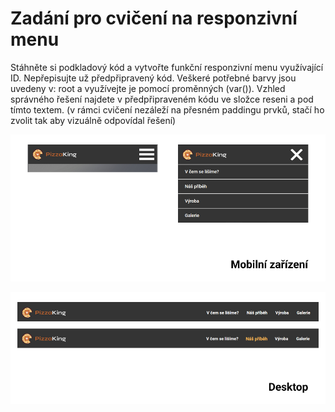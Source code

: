 # Zadání pro cvičení na responzivní menu
Stáhněte si podkladový kód a vytvořte funkční responzivní menu využívající ID. Nepřepisujte už předpřipravený kód. Veškeré potřebné barvy jsou uvedeny v: root a využívejte je pomocí proměnných (var()). Vzhled správného řešení najdete v předpřipraveném kódu ve složce reseni a pod tímto textem.
(v rámci cvičení nezáleží na přesném paddingu prvků, stačí ho zvolit tak aby vizuálně odpovídal řešení)

![řešení pro mobilní zařízení](./reseni_mobil.png)

![řešení pro desktop](./reseni_desktop.png)

